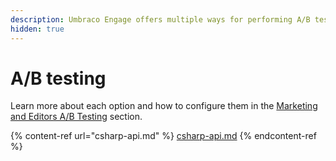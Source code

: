 ```yaml
---
description: Umbraco Engage offers multiple ways for performing A/B tests on your website.
hidden: true
---
```


# A/B testing

Learn more about each option and how to configure them in the [Marketing and Editors A/B Testing](../../marketers-and-editors/ab-testing/) section.

{% content-ref url="csharp-api.md" %}
[csharp-api.md](csharp-api.md)
{% endcontent-ref %}
